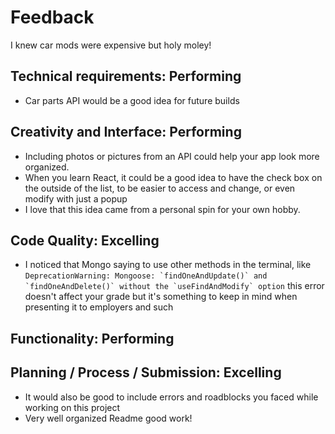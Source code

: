 # Feedback

I knew car mods were expensive but holy moley!

## Technical requirements: Performing
* Car parts API would be a good idea for future builds 

## Creativity and Interface: Performing
* Including photos or pictures from an API could help your app look more organized.
* When you learn React, it could be a good idea to have the check box on the outside of the list, to be easier to access and change, or even modify with just a popup
* I love that this idea came from a personal spin for your own hobby.  

## Code Quality: Excelling
* I noticed that Mongo saying to use other methods in the terminal, like ```DeprecationWarning: Mongoose: `findOneAndUpdate()` and `findOneAndDelete()` without the `useFindAndModify` option``` this error doesn't affect your grade but it's something to keep in mind when presenting it to employers and such

## Functionality: Performing

## Planning / Process / Submission: Excelling
* It would also be good to include errors and roadblocks you faced while working on this project
* Very well organized Readme good work!